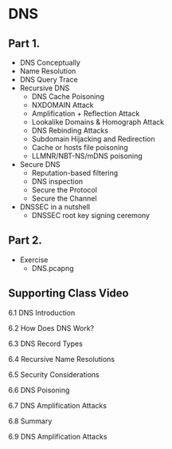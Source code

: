 # DNS

## Part 1.

* DNS Conceptually
* Name Resolution
* DNS Query Trace
* Recursive DNS
  - DNS Cache Poisoning
  - NXDOMAIN Attack
  - Amplification + Reflection Attack
  - Lookalike Domains & Homograph Attack
  - DNS Rebinding Attacks
  - Subdomain Hijacking and Redirection
  - Cache or hosts file poisoning
  - LLMNR/NBT-NS/mDNS poisoning
* Secure DNS
  - Reputation-based filtering
  - DNS inspection
  - Secure the Protocol
  - Secure the Channel
* DNSSEC in a nutshell
  - DNSSEC root key signing ceremony

## Part 2.

* Exercise
  - DNS.pcapng

## Supporting Class Video

6.1 DNS Introduction

6.2 How Does DNS Work?

6.3 DNS Record Types

6.4 Recursive Name Resolutions

6.5 Security Considerations

6.6 DNS Poisoning

6.7 DNS Amplification Attacks

6.8 Summary

6.9 DNS Amplification Attacks
